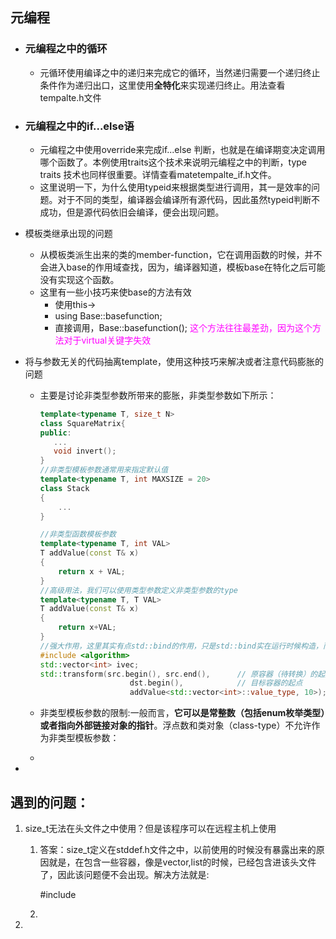 ## 元编程

- ### 元编程之中的循环

  - 元循环使用编译之中的递归来完成它的循环，当然递归需要一个递归终止条件作为递归出口，这里使用**全特化**来实现递归终止。用法查看tempalte.h文件

- ### 元编程之中的**if...else**语

  - 元编程之中使用override来完成if...else 判断，也就是在编译期变决定调用哪个函数了。本例使用traits这个技术来说明元编程之中的判断，type traits 技术也同样很重要。详情查看matetempalte_if.h文件。
  - 这里说明一下，为什么使用typeid来根据类型进行调用，其一是效率的问题。对于不同的类型，编译器会编译所有源代码，因此虽然typeid判断不成功，但是源代码依旧会编译，便会出现问题。

- 模板类继承出现的问题

  - 从模板类派生出来的类的member-function，它在调用函数的时候，并不会进入base的作用域查找，因为，编译器知道，模板base在特化之后可能没有实现这个函数。
  - 这里有一些小技巧来使base的方法有效
    - 使用this->
    - using Base<T>::basefunction;
    - 直接调用，Base<T>::basefunction(); <font color=#ff00ff>这个方法往往最差劲，因为这个方法对于virtual关键字失效</font>

- 将与参数无关的代码抽离template，使用这种技巧来解决或者注意代码膨胀的问题

  - 主要是讨论非类型参数所带来的膨胀，非类型参数如下所示：

    ```c++
    template<typename T, size_t N>
    class SquareMatrix{
    public:
       ...
       void invert();
    }
    //非类型模板参数通常用来指定默认值
    template<typename T, int MAXSIZE = 20>
    class Stack
    {
        ...
    }
    
    //非类型函数模板参数
    template<typename T, int VAL>
    T addValue(const T& x)
    {
        return x + VAL;
    }
    //高级用法，我们可以使用类型参数定义非类型参数的type
    template<typename T, T VAL>
    T addValue(const T& x)
    {
        return x+VAL;
    }
    //强大作用，这里其实有点std::bind的作用，只是std::bind实在运行时候构造，而现在这个传入的仿函数在编译的时候已经决定了。这也决定了其灵活性底。
    #include <algorithm>
    std::vector<int> ivec;
    std::transform(src.begin(), src.end(),      // 原容器（待转换）的起点和终点 
                        dst.begin(),            // 目标容器的起点
                        addValue<std::vector<int>::value_type, 10>);    // 操作或者函数（也可以是仿函数）
    ```

  - 非类型模板参数的限制:一般而言，**它可以是常整数（包括enum枚举类型）或者指向外部链接对象的指针**。浮点数和类对象（class-type）不允许作为非类型模板参数：

  - 

- 

  

## 遇到的问题：

1. size_t无法在头文件之中使用？但是该程序可以在远程主机上使用
   
   1. 答案：size_t定义在stddef.h文件之中，以前使用的时候没有暴露出来的原因就是，在包含一些容器，像是vector,list的时候，已经包含进该头文件了，因此该问题便不会出现。解决方法就是:
   
      #include <cstddef>
   
   2. 
   
2. 



